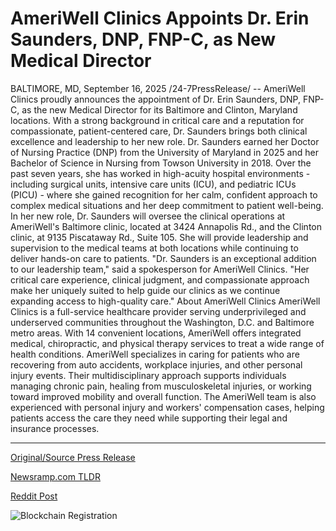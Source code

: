 # AmeriWell Clinics Appoints Dr. Erin Saunders, DNP, FNP-C, as New Medical Director

BALTIMORE, MD, September 16, 2025 /24-7PressRelease/ -- AmeriWell Clinics proudly announces the appointment of Dr. Erin Saunders, DNP, FNP-C, as the new Medical Director for its Baltimore and Clinton, Maryland locations. With a strong background in critical care and a reputation for compassionate, patient-centered care, Dr. Saunders brings both clinical excellence and leadership to her new role.  Dr. Saunders earned her Doctor of Nursing Practice (DNP) from the University of Maryland in 2025 and her Bachelor of Science in Nursing from Towson University in 2018. Over the past seven years, she has worked in high-acuity hospital environments - including surgical units, intensive care units (ICU), and pediatric ICUs (PICU) - where she gained recognition for her calm, confident approach to complex medical situations and her deep commitment to patient well-being.  In her new role, Dr. Saunders will oversee the clinical operations at AmeriWell's Baltimore clinic, located at 3424 Annapolis Rd., and the Clinton clinic, at 9135 Piscataway Rd., Suite 105. She will provide leadership and supervision to the medical teams at both locations while continuing to deliver hands-on care to patients.  "Dr. Saunders is an exceptional addition to our leadership team," said a spokesperson for AmeriWell Clinics. "Her critical care experience, clinical judgment, and compassionate approach make her uniquely suited to help guide our clinics as we continue expanding access to high-quality care."  About AmeriWell Clinics  AmeriWell Clinics is a full-service healthcare provider serving underprivileged and underserved communities throughout the Washington, D.C. and Baltimore metro areas. With 14 convenient locations, AmeriWell offers integrated medical, chiropractic, and physical therapy services to treat a wide range of health conditions.  AmeriWell specializes in caring for patients who are recovering from auto accidents, workplace injuries, and other personal injury events. Their multidisciplinary approach supports individuals managing chronic pain, healing from musculoskeletal injuries, or working toward improved mobility and overall function. The AmeriWell team is also experienced with personal injury and workers' compensation cases, helping patients access the care they need while supporting their legal and insurance processes. 

---

[Original/Source Press Release](https://www.24-7pressrelease.com/press-release/526803/ameriwell-clinics-appoints-dr-erin-saunders-dnp-fnp-c-as-new-medical-director)
                    

[Newsramp.com TLDR](https://newsramp.com/curated-news/dr-erin-saunders-appointed-medical-director-at-ameriwell-clinics/20ad4af395597831fe4908dd8788cf28) 

 



[Reddit Post](https://www.reddit.com/r/HealthCareNewsInfo/comments/1niazmy/dr_erin_saunders_appointed_medical_director_at/) 



![Blockchain Registration](https://cdn.newsramp.app/24-7PressRelease/qrcode/259/16/icy6qQ6.webp)